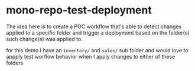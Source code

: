# mono-repo-test-deployment

The idea here is to create a POC workflow that's able to detect changes applied to a specific folder and trigger a deployment based on the folder(s) such change(s) was applied to.

for this demo I have an `inventory/` and `sales/` sub folder and would love to appply test worflow behavior when I apply changes to either of these folders